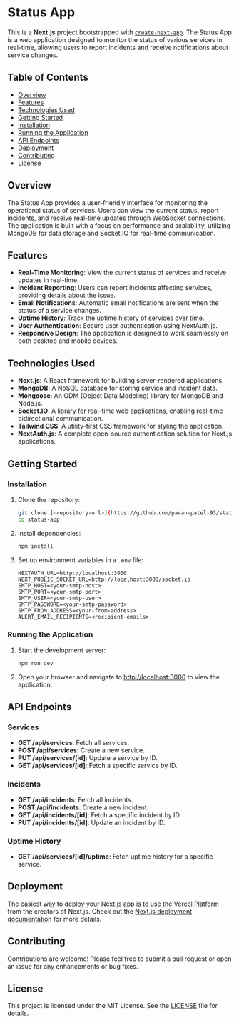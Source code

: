 # Status App

This is a **Next.js** project bootstrapped with [`create-next-app`](https://github.com/vercel/next.js/tree/canary/packages/create-next-app). The Status App is a web application designed to monitor the status of various services in real-time, allowing users to report incidents and receive notifications about service changes.

## Table of Contents

- [Overview](#overview)
- [Features](#features)
- [Technologies Used](#technologies-used)
- [Getting Started](#getting-started)
- [Installation](#installation)
- [Running the Application](#running-the-application)
- [API Endpoints](#api-endpoints)
- [Deployment](#deployment)
- [Contributing](#contributing)
- [License](#license)

## Overview

The Status App provides a user-friendly interface for monitoring the operational status of services. Users can view the current status, report incidents, and receive real-time updates through WebSocket connections. The application is built with a focus on performance and scalability, utilizing MongoDB for data storage and Socket.IO for real-time communication.

## Features

- **Real-Time Monitoring**: View the current status of services and receive updates in real-time.
- **Incident Reporting**: Users can report incidents affecting services, providing details about the issue.
- **Email Notifications**: Automatic email notifications are sent when the status of a service changes.
- **Uptime History**: Track the uptime history of services over time.
- **User Authentication**: Secure user authentication using NextAuth.js.
- **Responsive Design**: The application is designed to work seamlessly on both desktop and mobile devices.

## Technologies Used

- **Next.js**: A React framework for building server-rendered applications.
- **MongoDB**: A NoSQL database for storing service and incident data.
- **Mongoose**: An ODM (Object Data Modeling) library for MongoDB and Node.js.
- **Socket.IO**: A library for real-time web applications, enabling real-time bidirectional communication.
- **Tailwind CSS**: A utility-first CSS framework for styling the application.
- **NextAuth.js**: A complete open-source authentication solution for Next.js applications.

## Getting Started

### Installation

1. Clone the repository:
   ```bash
   git clone [<repository-url>](https://github.com/pavan-patel-93/status-app.git)
   cd status-app
   ```

2. Install dependencies:
   ```bash
   npm install
   ```

3. Set up environment variables in a `.env` file:
   ```
   NEXTAUTH_URL=http://localhost:3000
   NEXT_PUBLIC_SOCKET_URL=http://localhost:3000/socket.io
   SMTP_HOST=<your-smtp-host>
   SMTP_PORT=<your-smtp-port>
   SMTP_USER=<your-smtp-user>
   SMTP_PASSWORD=<your-smtp-password>
   SMTP_FROM_ADDRESS=<your-from-address>
   ALERT_EMAIL_RECIPIENTS=<recipient-emails>
   ```

### Running the Application

1. Start the development server:
   ```bash
   npm run dev
   ```

2. Open your browser and navigate to [http://localhost:3000](http://localhost:3000) to view the application.

## API Endpoints

### Services

- **GET /api/services**: Fetch all services.
- **POST /api/services**: Create a new service.
- **PUT /api/services/[id]**: Update a service by ID.
- **GET /api/services/[id]**: Fetch a specific service by ID.

### Incidents

- **GET /api/incidents**: Fetch all incidents.
- **POST /api/incidents**: Create a new incident.
- **GET /api/incidents/[id]**: Fetch a specific incident by ID.
- **PUT /api/incidents/[id]**: Update an incident by ID.

### Uptime History

- **GET /api/services/[id]/uptime**: Fetch uptime history for a specific service.

## Deployment

The easiest way to deploy your Next.js app is to use the [Vercel Platform](https://vercel.com/new?utm_medium=default-template&filter=next.js&utm_source=create-next-app&utm_campaign=create-next-app-readme) from the creators of Next.js. Check out the [Next.js deployment documentation](https://nextjs.org/docs/app/building-your-application/deploying) for more details.

## Contributing

Contributions are welcome! Please feel free to submit a pull request or open an issue for any enhancements or bug fixes.

## License

This project is licensed under the MIT License. See the [LICENSE](LICENSE) file for details.
